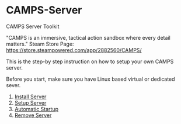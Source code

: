 # CAMPS-Server
CAMPS Server Toolkit

"CAMPS is an immersive, tactical action sandbox where every detail matters."
Steam Store Page: https://store.steampowered.com/app/2882560/CAMPS/

This is the step-by step instruction on how to setup your own CAMPS server.

Before you start, make sure you have Linux based virtual or dedicated sever.

1. [Install Server](https://github.com/MillenaryMan/CAMPS-Server/blob/main/Install%20Server.md)
2. [Setup Server](https://github.com/MillenaryMan/CAMPS-Server/blob/main/Setup%20Server.md)
3. [Automatic Startup](https://github.com/MillenaryMan/CAMPS-Server/blob/main/Automatic%20Startup.md)
4. [Remove Server](https://github.com/MillenaryMan/CAMPS-Server/blob/main/Remove%20Server.md)
